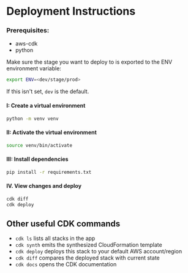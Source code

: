 
# Deployment Instructions

### Prerequisites:

- aws-cdk
- python
  
Make sure the stage you want to deploy to is exported to the ENV environment variable:

```bash
export ENV=<dev/stage/prod>
```

If this isn't set, `dev` is the default.

#### I: Create a virtual environment

```bash
python -m venv venv
```

#### II: Activate the virtual environment

```bash
source venv/bin/activate
```

#### III: Install dependencies

```bash
pip install -r requirements.txt
```

#### IV. View changes and deploy

```bash
cdk diff
cdk deploy
```

## Other useful CDK commands

 * `cdk ls`          lists all stacks in the app
 * `cdk synth`       emits the synthesized CloudFormation template
 * `cdk deploy`      deploys this stack to your default AWS account/region
 * `cdk diff`        compares the deployed stack with current state
 * `cdk docs`        opens the CDK documentation

